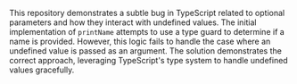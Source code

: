 This repository demonstrates a subtle bug in TypeScript related to optional parameters and how they interact with undefined values.  The initial implementation of `printName` attempts to use a type guard to determine if a name is provided. However, this logic fails to handle the case where an undefined value is passed as an argument.  The solution demonstrates the correct approach, leveraging TypeScript's type system to handle undefined values gracefully.